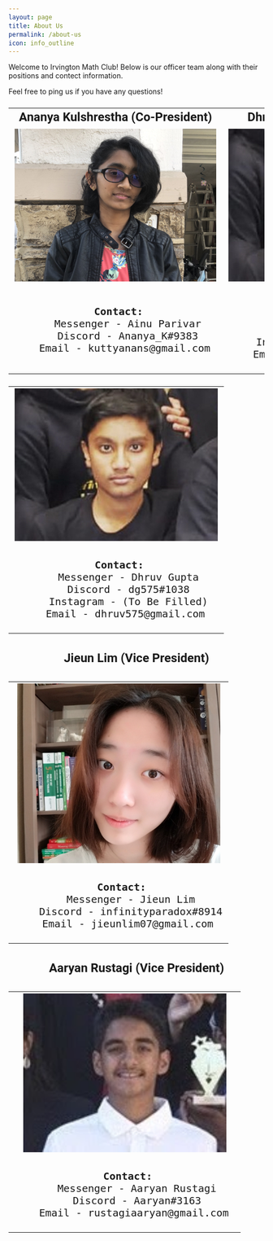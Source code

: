 ```yaml
---
layout: page
title: About Us
permalink: /about-us
icon: info_outline
---
```

Welcome to Irvington Math Club! Below is our officer team along with their positions and contect information.

Feel free to ping us if you have any questions!

<font size="5" face="Roboto" >
<table cellpadding="0" cellspacing="15x" border="0" width="100%" align="center">
  <tr align="center">
    <td><b> Ananya Kulshrestha (Co-President)</b></td>
    <td><b> Dhruv Gupta (Co-President)</b></td>
  </tr>
  <tr align="center">
  <td>
    <img src="./assets/images/AnanyaHeadshotIMC.JPG" alt="Ananya Kulshrestha" width="400" height="300">
  </td>
  <td>
    <img src="./assets/images/DhruvHeadshotIMC.jpeg" alt="Dhruv Gupta" width="400" height="300">
  </td>
</tr>
  <tr align="center">
   <td>
    <pre> <b>Contact:</b>
    Messenger - Ainu Parivar
    Discord - Ananya_K#9383
    Email - kuttyanans@gmail.com </pre>
   </td>
    <td>
    <pre> <b>Contact:</b>
    Messenger - Dhruv Gupta
    Discord - dg575#1038
    Instagram - (To Be Filled)
    Email - dhruv575@gmail.com </pre>
    </td>
  </tr>
</table>

<table cellpadding="0" cellspacing="15x" border="0" width="100%" align="center">
<tr align="center">
  <td>
    <img src="./assets/images/DhruvHeadshotIMC.jpeg" alt="Dhruv Gupta" width="400" height="300">
  </td>
</tr>
  <tr align="center"><td>
    <pre> <b>Contact:</b>
    Messenger - Dhruv Gupta
    Discord - dg575#1038
    Instagram - (To Be Filled)
    Email - dhruv575@gmail.com </pre>
    </td></tr>
</table>


<h4 align="center">Jieun Lim (Vice President)</h4>
<table cellpadding="0" cellspacing="15x" border="0" width="100%" align="center">
<tr align="center">
  <td>
    <img src="./assets/images/JieunHeadshotIMC.jpeg" alt="Jieun Lim" width="400">
  </td>
</tr>
  <tr align="center"><td>
    <pre> <b>Contact:</b>
    Messenger - Jieun Lim
    Discord - infinityparadox#8914
    Email - jieunlim07@gmail.com </pre>
    </td></tr>
</table>

<h4 align="center">Aaryan Rustagi (Vice President)</h4>
<table cellpadding="0" cellspacing="15x" border="0" width="100%" align="center">
<tr align="center">
  <td>
    <img src="./assets/images/AaryanHeadshotIMC.jpeg" alt="Aaryan Rustagi" width="400">
  </td>
</tr>
  <tr align="center"><td>
    <pre> <b>Contact:</b>
    Messenger - Aaryan Rustagi
    Discord - Aaryan#3163
    Email - rustagiaaryan@gmail.com </pre>
    </td></tr>
</table>
